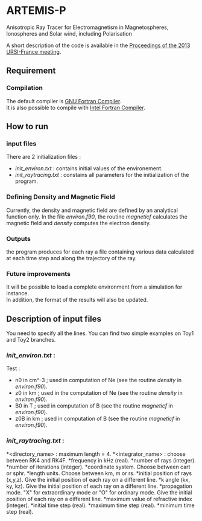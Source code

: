 # ARTEMIS-P
Anisotropic Ray Tracer for Electromagnetism in Magnetospheres, Ionospheres and Solar wind, including Polarisation

A short description of the code is available in the [Proceedings of the 2013 URSI-France meeting](http://ursi-france.telecom-paristech.fr/fileadmin/journees_scient/docs_journees_2013/data/articles/000052.pdf).


## Requirement
### Compilation
The default compiler is [GNU Fortran Compiler](https://gcc.gnu.org/wiki/GFortranBinaries).  
It is also possible to compile with [Intel Fortran Compiler](https://www.intel.com/content/www/us/en/developer/tools/oneapi/fortran-compiler.html#gs.i844d1).

## How to run
### input files
There are 2 initialization files : 
* _init_environ.txt_ : contains initial values of the environement.
* _init_raytracing.txt_ : constains all parameters for the initialization of the program. 

### Defining Density and Magnetic Field
Currently, the density and magnetic field are defined by an analytical function only. In the file _environ.f90_, the routine _magneticf_ calculates the magnetic field and _density_ computes the electron density.

### Outputs
the program produces for each ray a file containing various data calculated at each time step and along the trajectory of the ray.

### Future improvements
It will be possible to load a complete environment from a simulation for instance.  
In addition, the format of the results will also be updated.


## Description of input files

You need to specify all the lines. You can find two simple examples on Toy1 and Toy2 branches.

### _init_environ.txt_ :

Test :
* n0 in cm^-3 ; used in computation of Ne (see the routine _density_ in _environ.f90_).
* z0 in km ; used in the computation of Ne (see the routine _density_ in _environ.f90_).
* B0 in T ; used in computation of B (see the routine _magneticf_ in _environ.f90_).
* z0B in km ; used in computation of B (see the routine _magneticf_ in _environ.f90_).

### _init_raytracing.txt_ :

*<directory_name> : maximum length = 4.
*<integrator_name> : choose between RK4 and RK4F.
*frequency in kHz (real).
*number of rays (integer).
*number of iterations (integer).
*coordinate system. Choose between cart or sphr.
*length units. Choose between km, m or rs.
*initial position of rays (x,y,z). Give the initial position of each ray on a different line.
*k angle (kx, ky, kz). Give the initial position of each ray on a different line.
*propagation mode. "X" for extraordinary mode or "O" for ordinary mode. Give the initial position of each ray on a different line.
*maximum value of refractive index (integer).
*initial time step (real).
*maximum time step (real).
*minimum time step (real).
